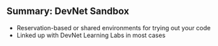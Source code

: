 ## Summary: DevNet Sandbox

* Reservation-based or shared environments for trying out your code
* Linked up with DevNet Learning Labs in most cases
